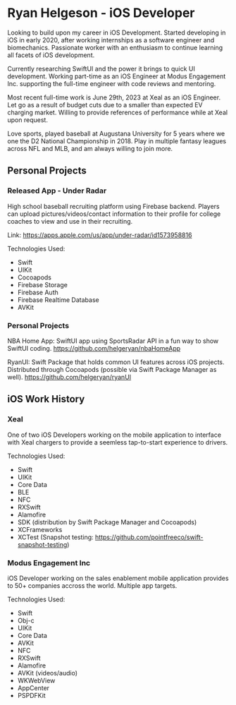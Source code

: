 # Ryan Helgeson - iOS Developer

Looking to build upon my career in iOS Development. Started developing in iOS in early 2020, after working internships as a software engineer and biomechanics. Passionate worker with an enthusiasm to continue learning all facets of iOS development.

Currently researching SwiftUI and the power it brings to quick UI development. Working part-time as an iOS Engineer at Modus Engagement Inc. supporting the full-time engineer with code reviews and mentoring.

Most recent full-time work is June 29th, 2023 at Xeal as an iOS Engineer. Let go as a result of budget cuts due to a smaller than expected EV charging market. Willing to provide references of performance while at Xeal upon request.

Love sports, played baseball at Augustana University for 5 years where we one the D2 National Championship in 2018. Play in multiple fantasy leagues across NFL and MLB, and am always willing to join more. 

## Personal Projects 

### Released App - Under Radar
High school baseball recruiting platform using Firebase backend. Players can upload pictures/videos/contact information to their profile for college coaches to view and use in their recruiting. 

Link: https://apps.apple.com/us/app/under-radar/id1573958816

Technologies Used:
- Swift
- UIKit
- Cocoapods
- Firebase Storage
- Firebase Auth
- Firebase Realtime Database
- AVKit

### Personal Projects

NBA Home App: SwiftUI app using SportsRadar API in a fun way to show SwiftUI coding. https://github.com/helgeryan/nbaHomeApp

RyanUI: Swift Package that holds common UI features across iOS projects. Distributed through Cocoapods (possible via Swift Package Manager as well). https://github.com/helgeryan/ryanUI

## iOS Work History 

### Xeal
One of two iOS Developers working on the mobile application to interface with Xeal chargers to provide a seemless tap-to-start experience to drivers.

Technologies Used:
- Swift
- UIKit
- Core Data
- BLE
- NFC
- RXSwift
- Alamofire
- SDK (distribution by Swift Package Manager and Cocoapods)
- XCFrameworks
- XCTest (Snapshot testing: https://github.com/pointfreeco/swift-snapshot-testing)


### Modus Engagement Inc
iOS Developer working on the sales enablement mobile application provides to 50+ companies accross the world. Multiple app targets.

Technologies Used:
- Swift
- Obj-c
- UIKit
- Core Data
- AVKit
- NFC
- RXSwift
- Alamofire
- AVKit (videos/audio)
- WKWebView
- AppCenter
- PSPDFKit

